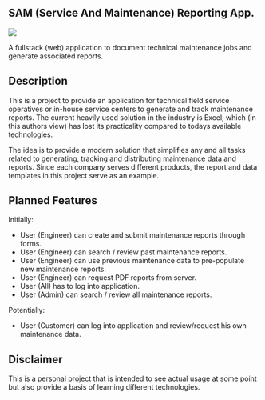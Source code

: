 ## SAM (Service And Maintenance) Reporting App.

<img src="https://img.shields.io/badge/Project%20Status-preAlpha-red?style=plastic"/>

A fullstack (web) application to document technical maintenance jobs and generate associated reports.

## Description

This is a project to provide an application for technical field service operatives or in-house service centers to generate and track maintenance reports. The current heavily used solution in the industry is Excel, which (in this authors view) has lost its practicality compared to todays available technologies.

The idea is to provide a modern solution that simplifies any and all tasks related to generating, tracking and distributing maintenance data and reports. Since each company serves different products, the report and data templates in this project serve as an example.

## Planned Features

Initially:

- User (Engineer) can create and submit maintenance reports through forms.
- User (Engineer) can search / review past maintenance reports.
- User (Engineer) can use previous maintenance data to pre-populate new maintenance reports.
- User (Engineer) can request PDF reports from server.
- User (All) has to log into application.
- User (Admin) can search / review all maintenance reports.

Potentially:

- User (Customer) can log into application and review/request his own maintenance data.

## Disclaimer

This is a personal project that is intended to see actual usage at some point but also provide a basis of learning different technologies.
